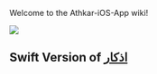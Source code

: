 Welcome to the Athkar-iOS-App wiki!

![](http://a5.mzstatic.com/us/r30/Purple7/v4/ab/ed/4b/abed4bda-269e-b14a-d9c7-c36a9e3eaafe/icon175x175.png)

## Swift Version of [اذكار](https://itunes.apple.com/eg/app/athkar-adhkar/id374050672?mt=8)

